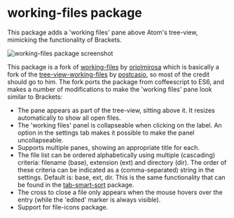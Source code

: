 # working-files package

This package adds a 'working files' pane above Atom's tree-view, mimicking the functionality of Brackets.

![working-files package screenshot](https://cl.ly/1Y001l2k0H1W/Screen%20Shot%202017-03-08%20at%209.38.37%20AM.png)

This package is a fork of [working-files](https://atom.io/packages/working-files) by [oriolmirosa](https://github.com/oriolmirosa) which is basically a fork of the [tree-view-working-files](https://atom.io/packages/tree-view-working-files) by [postcasio](https://github.com/postcasio), so most of the credit should go to him. The fork ports the package from coffeescript to ES6, and makes a number of modifications to make the 'working files' pane look similar to Brackets:

* The pane appears as part of the tree-view, sitting above it. It resizes automatically to show all open files.
* The 'working files' panel is collapseable when clicking on the label. An option in the settings tab makes it possible to make the panel uncollapseable.
* Supports multiple panes, showing an appropriate title for each.
* The file list can be ordered alphabetically using multiple (cascading) criteria: filename (base), extension (ext) and directory (dir). The order of these criteria can be indicated as a (comma-separated) string in the settings. Default is: base, ext, dir. This is the same functionality that can be found in the [tab-smart-sort](https://atom.io/packages/tab-smart-sort) package.
* The cross to close a file only appears when the mouse hovers over the entry (while the 'edited' marker is always visible).
* Support for file-icons package.

